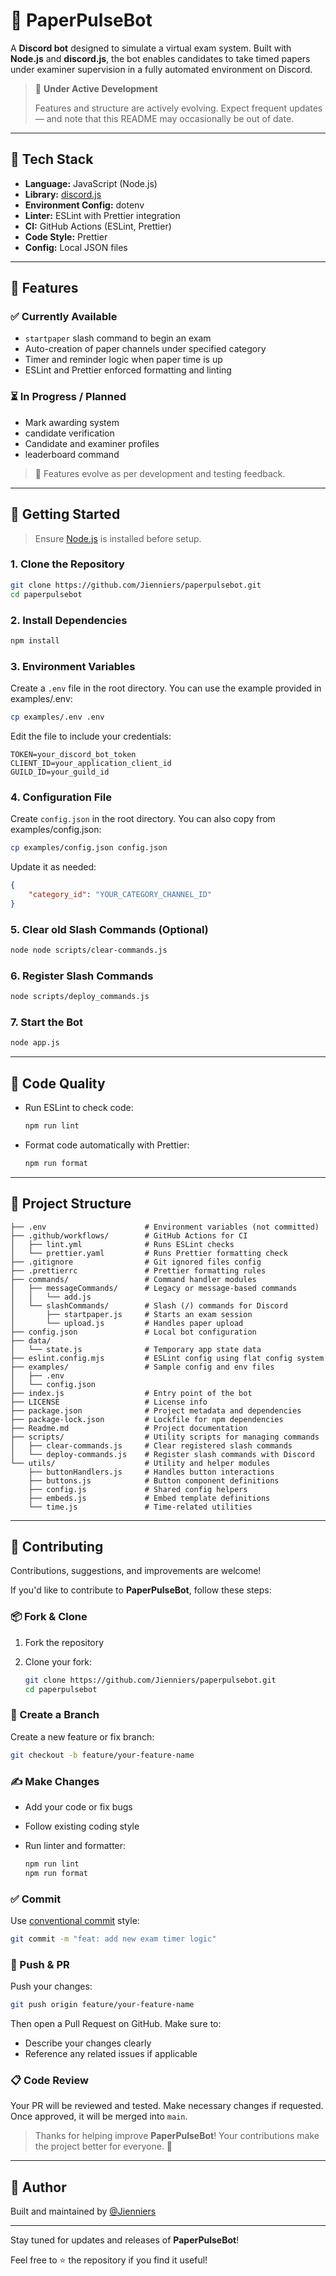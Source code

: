 # 📄 PaperPulseBot

A **Discord bot** designed to simulate a virtual exam system. Built with **Node.js** and **discord.js**, the bot enables candidates to take timed papers under examiner supervision in a fully automated environment on Discord.

> 🚧 **Under Active Development**
>
> Features and structure are actively evolving. Expect frequent updates — and note that this README may occasionally be out of date.

---

## 🔧 Tech Stack

- **Language:** JavaScript (Node.js)
- **Library:** [discord.js](https://discord.js.org/)
- **Environment Config:** dotenv
- **Linter:** ESLint with Prettier integration
- **CI:** GitHub Actions (ESLint, Prettier)
- **Code Style:** Prettier
- **Config:** Local JSON files

---

## 🧪 Features

### ✅ Currently Available

- `startpaper` slash command to begin an exam
- Auto-creation of paper channels under specified category
- Timer and reminder logic when paper time is up
- ESLint and Prettier enforced formatting and linting

### ⏳ In Progress / Planned

- Mark awarding system
- candidate verification
- Candidate and examiner profiles
- leaderboard command

> 🔄 Features evolve as per development and testing feedback.

---

## 🚀 Getting Started

> Ensure [Node.js](https://nodejs.org/) is installed before setup.

### 1. Clone the Repository

```bash
git clone https://github.com/Jienniers/paperpulsebot.git
cd paperpulsebot
```

### 2. Install Dependencies

```bash
npm install
```

### 3. Environment Variables

Create a `.env` file in the root directory.
You can use the example provided in examples/.env:

```bash
cp examples/.env .env
```

Edit the file to include your credentials:

```env
TOKEN=your_discord_bot_token
CLIENT_ID=your_application_client_id
GUILD_ID=your_guild_id
```

### 4. Configuration File

Create `config.json` in the root directory.
You can also copy from examples/config.json:

```bash
cp examples/config.json config.json
```

Update it as needed:

```json
{
    "category_id": "YOUR_CATEGORY_CHANNEL_ID"
}
```

### 5. Clear old Slash Commands (Optional)

```bash
node node scripts/clear-commands.js
```

### 6. Register Slash Commands

```bash
node scripts/deploy_commands.js
```

### 7. Start the Bot

```bash
node app.js
```

---

## 🧹 Code Quality

- Run ESLint to check code:

    ```bash
    npm run lint
    ```

- Format code automatically with Prettier:

    ```bash
    npm run format
    ```

---

## 📁 Project Structure

```
├── .env                      # Environment variables (not committed)
├── .github/workflows/        # GitHub Actions for CI
│   ├── lint.yml              # Runs ESLint checks
│   └── prettier.yaml         # Runs Prettier formatting check
├── .gitignore                # Git ignored files config
├── .prettierrc               # Prettier formatting rules
├── commands/                 # Command handler modules
│   ├── messageCommands/      # Legacy or message-based commands
│   │   └── add.js
│   └── slashCommands/        # Slash (/) commands for Discord
│       ├── startpaper.js     # Starts an exam session
│       └── upload.js         # Handles paper upload
├── config.json               # Local bot configuration
├── data/
│   └── state.js              # Temporary app state data
├── eslint.config.mjs         # ESLint config using flat config system
├── examples/                 # Sample config and env files
│   ├── .env
│   └── config.json
├── index.js                  # Entry point of the bot
├── LICENSE                   # License info
├── package.json              # Project metadata and dependencies
├── package-lock.json         # Lockfile for npm dependencies
├── Readme.md                 # Project documentation
├── scripts/                  # Utility scripts for managing commands
│   ├── clear-commands.js     # Clear registered slash commands
│   └── deploy-commands.js    # Register slash commands with Discord
└── utils/                    # Utility and helper modules
    ├── buttonHandlers.js     # Handles button interactions
    ├── buttons.js            # Button component definitions
    ├── config.js             # Shared config helpers
    ├── embeds.js             # Embed template definitions
    └── time.js               # Time-related utilities
```

---

## 🤝 Contributing

Contributions, suggestions, and improvements are welcome!

If you'd like to contribute to **PaperPulseBot**, follow these steps:

### 📦 Fork & Clone

1. Fork the repository
2. Clone your fork:

    ```bash
    git clone https://github.com/Jienniers/paperpulsebot.git
    cd paperpulsebot
    ```

### 🌱 Create a Branch

Create a new feature or fix branch:

```bash
git checkout -b feature/your-feature-name
```

### ✍️ Make Changes

- Add your code or fix bugs
- Follow existing coding style
- Run linter and formatter:

    ```bash
    npm run lint
    npm run format
    ```

### ✅ Commit

Use [conventional commit](https://www.conventionalcommits.org/) style:

```bash
git commit -m "feat: add new exam timer logic"
```

### 🚀 Push & PR

Push your changes:

```bash
git push origin feature/your-feature-name
```

Then open a Pull Request on GitHub. Make sure to:

- Describe your changes clearly
- Reference any related issues if applicable

### 📋 Code Review

Your PR will be reviewed and tested. Make necessary changes if requested. Once approved, it will be merged into `main`.

> Thanks for helping improve **PaperPulseBot**! Your contributions make the project better for everyone. 💙

---

## 👤 Author

Built and maintained by [@Jienniers](https://github.com/Jienniers)

---

Stay tuned for updates and releases of **PaperPulseBot**!

Feel free to ⭐ the repository if you find it useful!
